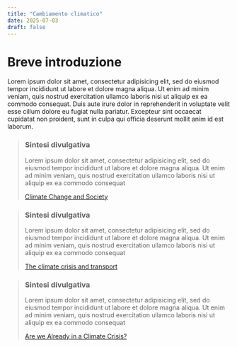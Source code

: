 ```yaml
---
title: "Cambiamento climatico"
date: 2025-07-03
draft: false
---
```


# Breve introduzione 

Lorem ipsum dolor sit amet, consectetur adipisicing elit, sed do eiusmod tempor incididunt ut labore et dolore magna aliqua. Ut enim ad minim veniam, quis nostrud exercitation ullamco laboris nisi ut aliquip ex ea commodo consequat. Duis aute irure dolor in reprehenderit in voluptate velit esse cillum dolore eu fugiat nulla pariatur. Excepteur sint occaecat cupidatat non
proident, sunt in culpa qui officia deserunt mollit anim id est laborum.

> ### Sintesi divulgativa 
>
>  Lorem ipsum dolor sit amet, consectetur adipisicing elit, sed do eiusmod tempor incididunt ut labore et dolore magna aliqua. Ut enim ad minim veniam, quis nostrud exercitation ullamco laboris nisi ut aliquip ex ea commodo consequat
>
> [Climate Change and Society](https://www.annualreviews.org/content/journals/10.1146/annurev-soc-121919-054614)

> ### Sintesi divulgativa
>
> Lorem ipsum dolor sit amet, consectetur adipisicing elit, sed do eiusmod tempor incididunt ut labore et dolore magna aliqua. Ut enim ad minim veniam, quis nostrud exercitation ullamco laboris nisi ut aliquip ex ea commodo consequat
>
> [The climate crisis and transport](https://www.tandfonline.com/doi/full/10.1080/01441647.2019.1637113)

> ### Sintesi divulgativa
>
> Lorem ipsum dolor sit amet, consectetur adipisicing elit, sed do eiusmod tempor incididunt ut labore et dolore magna aliqua. Ut enim ad minim veniam, quis nostrud exercitation ullamco laboris nisi ut aliquip ex ea commodo consequat
>
> [Are we Already in a Climate Crisis?](https://zenodo.org/records/3580589)
